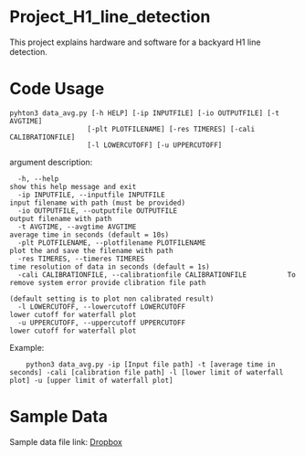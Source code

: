 # Project_H1_line_detection
This project explains hardware and software for a backyard H1 line detection.


# Code Usage
    pyhton3 data_avg.py [-h HELP] [-ip INPUTFILE] [-io OUTPUTFILE] [-t AVGTIME]
                       [-plt PLOTFILENAME] [-res TIMERES] [-cali CALIBRATIONFILE]
                       [-l LOWERCUTOFF] [-u UPPERCUTOFF]


argument description:

      -h, --help                                                        show this help message and exit
      -ip INPUTFILE, --inputfile INPUTFILE                              input filename with path (must be provided)
      -io OUTPUTFILE, --outputfile OUTPUTFILE                           output filename with path
      -t AVGTIME, --avgtime AVGTIME                                     average time in seconds (default = 10s)
      -plt PLOTFILENAME, --plotfilename PLOTFILENAME                    plot the and save the filename with path
      -res TIMERES, --timeres TIMERES                                   time resolution of data in seconds (default = 1s)
      -cali CALIBRATIONFILE, --calibrationfile CALIBRATIONFILE          To remove system error provide clibration file path
                                                                        (default setting is to plot non calibrated result)
      -l LOWERCUTOFF, --lowercutoff LOWERCUTOFF                         lower cutoff for waterfall plot
      -u UPPERCUTOFF, --uppercutoff UPPERCUTOFF                         lower cutoff for waterfall plot


Example:

        python3 data_avg.py -ip [Input file path] -t [average time in seconds] -cali [calibration file path] -l [lower limit of waterfall plot] -u [upper limit of waterfall plot]


# Sample Data
Sample data file link: [Dropbox](https://www.dropbox.com/sh/fiapt4wd439nawa/AAAxG33dJw-1ByZ5uw9c7XEaa?dl=0)
